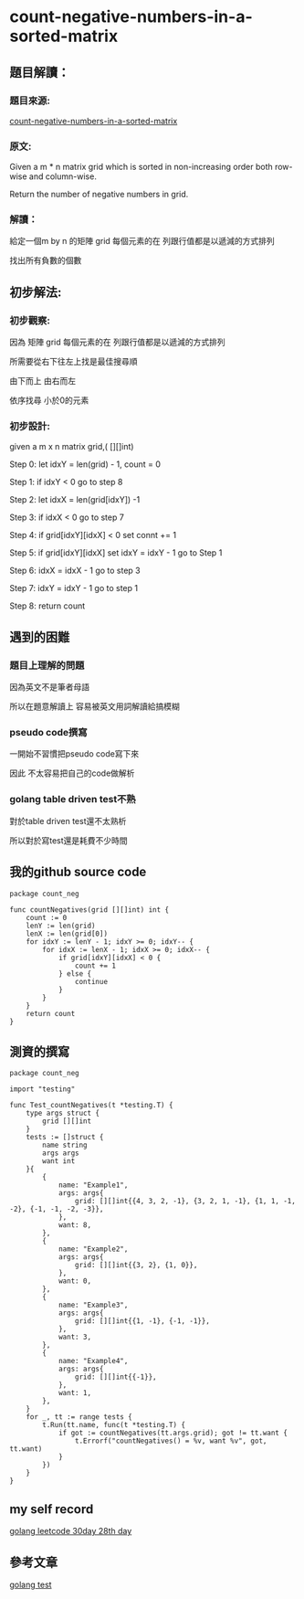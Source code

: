# count-negative-numbers-in-a-sorted-matrix

## 題目解讀：

### 題目來源:
[count-negative-numbers-in-a-sorted-matrix](https://leetcode.com/problems/count-negative-numbers-in-a-sorted-matrix/)

### 原文:
Given a m * n matrix grid which is sorted in non-increasing order both row-wise and column-wise. 

Return the number of negative numbers in grid.

### 解讀：

給定一個m by n 的矩陣 grid 每個元素的在 列跟行值都是以遞減的方式排列

找出所有負數的個數

## 初步解法:
### 初步觀察:

因為 矩陣 grid 每個元素的在 列跟行值都是以遞減的方式排列

所需要從右下往左上找是最佳搜尋順

由下而上 由右而左

依序找尋 小於0的元素

### 初步設計:
given a m x n matrix grid,( [][]int)

Step 0: let idxY = len(grid) - 1, count = 0

Step 1: if idxY < 0 go to step 8

Step 2: let idxX = len(grid[idxY]) -1

Step 3: if idxX < 0 go to step 7

Step 4: if grid[idxY][idxX] < 0 set connt += 1

Step 5: if grid[idxY][idxX] set idxY = idxY - 1 go to Step 1

Step 6: idxX = idxX - 1 go to step 3

Step 7: idxY = idxY - 1 go to step 1

Step 8: return count

## 遇到的困難
### 題目上理解的問題
因為英文不是筆者母語

所以在題意解讀上 容易被英文用詞解讀給搞模糊

### pseudo code撰寫

一開始不習慣把pseudo code寫下來

因此 不太容易把自己的code做解析

### golang table driven test不熟
對於table driven test還不太熟析

所以對於寫test還是耗費不少時間
## 我的github source code
```golang
package count_neg

func countNegatives(grid [][]int) int {
	count := 0
	lenY := len(grid)
	lenX := len(grid[0])
	for idxY := lenY - 1; idxY >= 0; idxY-- {
		for idxX := lenX - 1; idxX >= 0; idxX-- {
			if grid[idxY][idxX] < 0 {
				count += 1
			} else {
				continue
			}
		}
	}
	return count
}

```
## 測資的撰寫
```golang
package count_neg

import "testing"

func Test_countNegatives(t *testing.T) {
	type args struct {
		grid [][]int
	}
	tests := []struct {
		name string
		args args
		want int
	}{
		{
			name: "Example1",
			args: args{
				grid: [][]int{{4, 3, 2, -1}, {3, 2, 1, -1}, {1, 1, -1, -2}, {-1, -1, -2, -3}},
			},
			want: 8,
		},
		{
			name: "Example2",
			args: args{
				grid: [][]int{{3, 2}, {1, 0}},
			},
			want: 0,
		},
		{
			name: "Example3",
			args: args{
				grid: [][]int{{1, -1}, {-1, -1}},
			},
			want: 3,
		},
		{
			name: "Example4",
			args: args{
				grid: [][]int{{-1}},
			},
			want: 1,
		},
	}
	for _, tt := range tests {
		t.Run(tt.name, func(t *testing.T) {
			if got := countNegatives(tt.args.grid); got != tt.want {
				t.Errorf("countNegatives() = %v, want %v", got, tt.want)
			}
		})
	}
}

```
## my self record
[golang leetcode 30day 28th day](https://hackmd.io/fMOzB-TNSouKsSjtg_qGAg?view)
## 參考文章

[golang test](https://ithelp.ithome.com.tw/articles/10204692)
